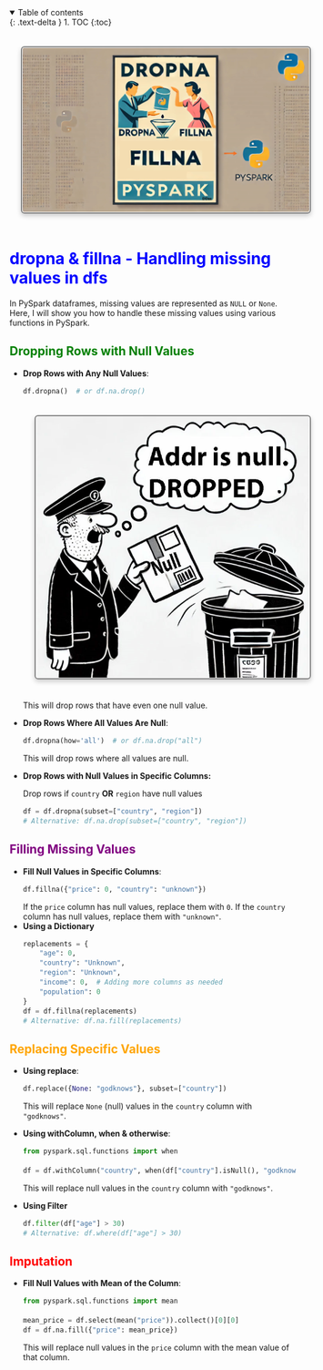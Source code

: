 
<details open markdown="block">
  <summary>
    Table of contents
  </summary>
  {: .text-delta }
1. TOC
{:toc}
</details>

<img src="images/custom-image-2024-07-11-19-44-47.png"  style="
      border: 2px solid gray;
      border-radius: 6px;
      box-shadow: 0px 4px 8px rgba(0, 0, 0, 0.2);
      margin: 20px;
      padding: 1px;
      width: 700; /* Maintain aspect ratio */
      height: 500; /* Maintain aspect ratio */
      transition: transform 0.2s;
" />


# <span style="color:blue">dropna & fillna - Handling missing values in dfs</span>

In PySpark dataframes, missing values are represented as `NULL` or `None`. Here, I will show you how to handle these missing values using various functions in PySpark.


## <span style="color:green">Dropping Rows with Null Values</span>

- **Drop Rows with Any Null Values**:
  ```python
  df.dropna()  # or df.na.drop()
  ```
  
  <img src="images/custom-image-2024-07-11-15-39-31.png"  style="
      border: 2px solid gray;
      border-radius: 6px;
      box-shadow: 0px 4px 8px rgba(0, 0, 0, 0.2);
      margin: 20px;
      padding: 1px;
      width: 200; /* Maintain aspect ratio */
      height: 200; /* Maintain aspect ratio */
      transition: transform 0.2s;
  " />

  This will drop rows that have even one null value.
  

- **Drop Rows Where All Values Are Null**:
  ```python
  df.dropna(how='all')  # or df.na.drop("all")
  ```
  This will drop rows where all values are null.

- **Drop Rows with Null Values in Specific Columns:**

  Drop rows if `country` **OR** `region` have null values
  ```python
  df = df.dropna(subset=["country", "region"])
  # Alternative: df.na.drop(subset=["country", "region"])
  ```

## <span style="color:purple">Filling Missing Values</span>

- **Fill Null Values in Specific Columns**:
  ```python
  df.fillna({"price": 0, "country": "unknown"})
  ```
  If the `price` column has null values, replace them with `0`. If the `country` column has null values, replace them with `"unknown"`.
- **Using a Dictionary**
  ```python
  replacements = {
      "age": 0,
      "country": "Unknown",
      "region": "Unknown",
      "income": 0,  # Adding more columns as needed
      "population": 0
  }
  df = df.fillna(replacements)
  # Alternative: df.na.fill(replacements)
  ```

## <span style="color:orange">Replacing Specific Values</span>

- **Using replace**:
  ```python
  df.replace({None: "godknows"}, subset=["country"])
  ```
  This will replace `None` (null) values in the `country` column with `"godknows"`.

- **Using withColumn, when & otherwise**:
  ```python
  from pyspark.sql.functions import when

  df = df.withColumn("country", when(df["country"].isNull(), "godknows").otherwise(df["country"]))
  ```
  This will replace null values in the `country` column with `"godknows"`.

 - **Using Filter**
   ```python
   df.filter(df["age"] > 30)
   # Alternative: df.where(df["age"] > 30)
   ```

## <span style="color:red">Imputation</span>

- **Fill Null Values with Mean of the Column**:
  ```python
  from pyspark.sql.functions import mean

  mean_price = df.select(mean("price")).collect()[0][0]
  df = df.na.fill({"price": mean_price})
  ```
  This will replace null values in the `price` column with the mean value of that column.